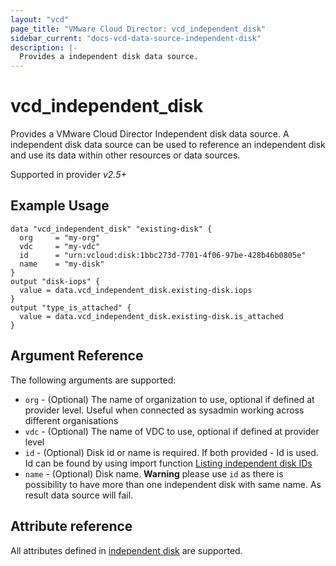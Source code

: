 ```yaml
---
layout: "vcd"
page_title: "VMware Cloud Director: vcd_independent_disk"
sidebar_current: "docs-vcd-data-source-independent-disk"
description: |-
  Provides a independent disk data source.
---
```


# vcd\_independent\_disk

Provides a VMware Cloud Director Independent disk data source. A independent disk data source can be used to reference an independent disk and use its 
data within other resources or data sources.

Supported in provider *v2.5+*

## Example Usage

```hcl
data "vcd_independent_disk" "existing-disk" {
  org     = "my-org"
  vdc     = "my-vdc"
  id      = "urn:vcloud:disk:1bbc273d-7701-4f06-97be-428b46b0805e"
  name    = "my-disk"
}
output "disk-iops" {
  value = data.vcd_independent_disk.existing-disk.iops
}
output "type_is_attached" {
  value = data.vcd_independent_disk.existing-disk.is_attached
}
```

## Argument Reference

The following arguments are supported:

* `org` - (Optional) The name of organization to use, optional if defined at provider level. Useful when connected as sysadmin working across different organisations
* `vdc` - (Optional) The name of VDC to use, optional if defined at provider level
* `id` - (Optional) Disk id or name is required. If both provided - Id is used. Id can be found by using import function [Listing independent disk IDs](/docs/providers/vcd/r/independent_disk.html#listing-independent-disk-ids) 
* `name` - (Optional) Disk name.  **Warning** please use `id` as there is possibility to have more than one independent disk with same name. As result data source will fail.

## Attribute reference

All attributes defined in [independent disk](/docs/providers/vcd/r/independent_disk.html#attribute-reference) are supported.